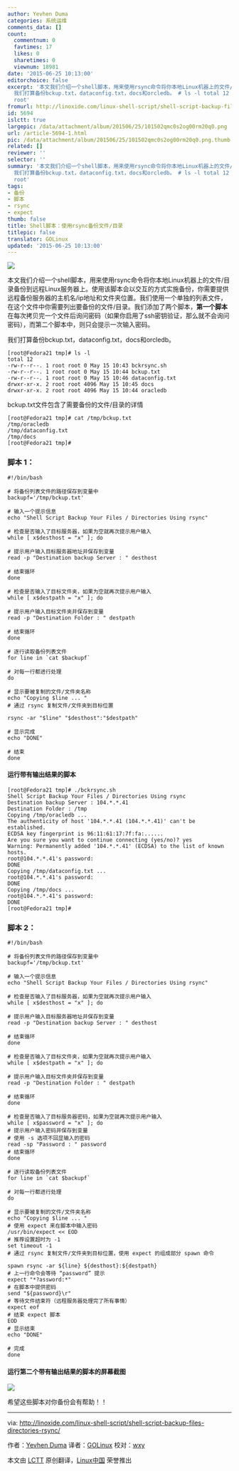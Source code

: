 ```yaml
---
author: Yevhen Duma
categories: 系统运维
comments_data: []
count:
  commentnum: 0
  favtimes: 17
  likes: 0
  sharetimes: 0
  viewnum: 18981
date: '2015-06-25 10:13:00'
editorchoice: false
excerpt: '本文我们介绍一个shell脚本，用来使用rsync命令将你本地Linux机器上的文件/目录备份到远程Linux服务器上。使用该脚本会以交互的方式实施备份，你需要提供远程备份服务器的主机名/ip地址和文件夹位置。我们使用一个单独的列表文件，在这个文件中你需要列出要备份的文件/目录。我们添加了两个脚本，第一个脚本在每次拷贝完一个文件后询问密码（如果你启用了ssh密钥验证，那么就不会询问密码），而第二个脚本中，则只会提示一次输入密码。
  我们打算备份bckup.txt，dataconfig.txt，docs和orcledb。 # ls -l total 12 -rw-r--r--. 1 root
  root'
fromurl: http://linoxide.com/linux-shell-script/shell-script-backup-files-directories-rsync/
id: 5694
islctt: true
largepic: /data/attachment/album/201506/25/101502qmc0s2og00rm20q0.png
url: /article-5694-1.html
pic: /data/attachment/album/201506/25/101502qmc0s2og00rm20q0.png.thumb.jpg
related: []
reviewer: ''
selector: ''
summary: '本文我们介绍一个shell脚本，用来使用rsync命令将你本地Linux机器上的文件/目录备份到远程Linux服务器上。使用该脚本会以交互的方式实施备份，你需要提供远程备份服务器的主机名/ip地址和文件夹位置。我们使用一个单独的列表文件，在这个文件中你需要列出要备份的文件/目录。我们添加了两个脚本，第一个脚本在每次拷贝完一个文件后询问密码（如果你启用了ssh密钥验证，那么就不会询问密码），而第二个脚本中，则只会提示一次输入密码。
  我们打算备份bckup.txt，dataconfig.txt，docs和orcledb。 # ls -l total 12 -rw-r--r--. 1 root
  root'
tags:
- 备份
- 脚本
- rsync
- expect
thumb: false
title: Shell脚本：使用rsync备份文件/目录
titlepic: false
translator: GOLinux
updated: '2015-06-25 10:13:00'
---
```


![](/data/attachment/album/201506/25/101502qmc0s2og00rm20q0.png)


本文我们介绍一个shell脚本，用来使用rsync命令将你本地Linux机器上的文件/目录备份到远程Linux服务器上。使用该脚本会以交互的方式实施备份，你需要提供远程备份服务器的主机名/ip地址和文件夹位置。我们使用一个单独的列表文件，在这个文件中你需要列出要备份的文件/目录。我们添加了两个脚本，**第一个脚本**在每次拷贝完一个文件后询问密码（如果你启用了ssh密钥验证，那么就不会询问密码），而第二个脚本中，则只会提示一次输入密码。


我们打算备份bckup.txt，dataconfig.txt，docs和orcledb。



```
[root@Fedora21 tmp]# ls -l
total 12
-rw-r--r--. 1 root root 0 May 15 10:43 bckrsync.sh
-rw-r--r--. 1 root root 0 May 15 10:44 bckup.txt
-rw-r--r--. 1 root root 0 May 15 10:46 dataconfig.txt
drwxr-xr-x. 2 root root 4096 May 15 10:45 docs
drwxr-xr-x. 2 root root 4096 May 15 10:44 oracledb

```

bckup.txt文件包含了需要备份的文件/目录的详情



```
[root@Fedora21 tmp]# cat /tmp/bckup.txt
/tmp/oracledb
/tmp/dataconfig.txt
/tmp/docs
[root@Fedora21 tmp]#

```

### 脚本 1：



```
#!/bin/bash

# 将备份列表文件的路径保存到变量中
backupf='/tmp/bckup.txt'

# 输入一个提示信息
echo "Shell Script Backup Your Files / Directories Using rsync"

# 检查是否输入了目标服务器，如果为空就再次提示用户输入
while [ x$desthost = "x" ]; do

# 提示用户输入目标服务器地址并保存到变量
read -p "Destination backup Server : " desthost

# 结束循环
done

# 检查是否输入了目标文件夹，如果为空就再次提示用户输入
while [ x$destpath = "x" ]; do

# 提示用户输入目标文件夹并保存到变量
read -p "Destination Folder : " destpath

# 结束循环
done

# 逐行读取备份列表文件
for line in `cat $backupf`

# 对每一行都进行处理
do

# 显示要被复制的文件/文件夹名称
echo "Copying $line ... "
# 通过 rsync 复制文件/文件夹到目标位置

rsync -ar "$line" "$desthost":"$destpath"

# 显示完成
echo "DONE"

# 结束
done

```

#### 运行带有输出结果的脚本



```
[root@Fedora21 tmp]# ./bckrsync.sh
Shell Script Backup Your Files / Directories Using rsync
Destination backup Server : 104.*.*.41
Destination Folder : /tmp
Copying /tmp/oracledb ...
The authenticity of host '104.*.*.41 (104.*.*.41)' can't be established.
ECDSA key fingerprint is 96:11:61:17:7f:fa:......
Are you sure you want to continue connecting (yes/no)? yes
Warning: Permanently added '104.*.*.41' (ECDSA) to the list of known hosts.
root@104.*.*.41's password:
DONE
Copying /tmp/dataconfig.txt ...
root@104.*.*.41's password:
DONE
Copying /tmp/docs ...
root@104.*.*.41's password:
DONE
[root@Fedora21 tmp]#

```

### 脚本 2：



```
#!/bin/bash

# 将备份列表文件的路径保存到变量中
backupf='/tmp/bckup.txt'

# 输入一个提示信息
echo "Shell Script Backup Your Files / Directories Using rsync"

# 检查是否输入了目标服务器，如果为空就再次提示用户输入
while [ x$desthost = "x" ]; do

# 提示用户输入目标服务器地址并保存到变量
read -p "Destination backup Server : " desthost

# 结束循环
done

# 检查是否输入了目标文件夹，如果为空就再次提示用户输入
while [ x$destpath = "x" ]; do

# 提示用户输入目标文件夹并保存到变量
read -p "Destination Folder : " destpath

# 结束循环
done

# 检查是否输入了目标服务器密码，如果为空就再次提示用户输入
while [ x$password = "x" ]; do
# 提示用户输入密码并保存到变量
# 使用 -s 选项不回显输入的密码
read -sp "Password : " password
# 结束循环
done

# 逐行读取备份列表文件
for line in `cat $backupf`

# 对每一行都进行处理
do

# 显示要被复制的文件/文件夹名称
echo "Copying $line ... "
# 使用 expect 来在脚本中输入密码
/usr/bin/expect << EOD
# 推荐设置超时为 -1 
set timeout -1
# 通过 rsync 复制文件/文件夹到目标位置，使用 expect 的组成部分 spawn 命令

spawn rsync -ar ${line} ${desthost}:${destpath}
# 上一行命令会等待 “password” 提示
expect "*?assword:*"
# 在脚本中提供密码
send "${password}\r"
# 等待文件结束符（远程服务器处理完了所有事情）
expect eof
# 结束 expect 脚本
EOD
# 显示结束
echo "DONE"

# 完成
done

```

#### 运行第二个带有输出结果的脚本的屏幕截图


![](/data/attachment/album/201506/25/101538i78tldd3pclt7l5p.png)


希望这些脚本对你备份会有帮助！！




---


via: <http://linoxide.com/linux-shell-script/shell-script-backup-files-directories-rsync/>


作者：[Yevhen Duma](http://linoxide.com/author/yevhend/) 译者：[GOLinux](https://github.com/GOLinux) 校对：[wxy](https://github.com/wxy)


本文由 [LCTT](https://github.com/LCTT/TranslateProject) 原创翻译，[Linux中国](https://linux.cn/) 荣誉推出